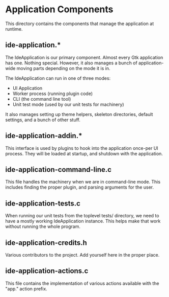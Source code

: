 # Application Components

This directory contains the components that manage the application at runtime.

## ide-application.*

The IdeApplication is our primary component. Almost every Gtk application
has one. Nothing special. However, it also manages a bunch of application-wide
moving parts depending on the mode it is in.

The IdeApplication can run in one of three modes:

 * UI Application
 * Worker process (running plugin code)
 * CLI (the command line tool)
 * Unit test mode (used by our unit tests for machinery)

It also manages setting up theme helpers, skeleton directories, default
settings, and a bunch of other stuff.

## ide-application-addin.*

This interface is used by plugins to hook into the application once-per UI
process. They will be loaded at startup, and shutdown with the application.

## ide-application-command-line.c

This file handles the machinery when we are in command-line mode. This includes
finding the proper plugin, and parsing arguments for the user.

## ide-application-tests.c

When running our unit tests from the toplevel tests/ directory, we need to
have a mostly working IdeApplication instance. This helps make that work
without running the whole program.

## ide-application-credits.h

Various contributors to the project. Add yourself here in the proper place.

## ide-application-actions.c

This file contains the implementation of various actions available with the
"app." action prefix.
